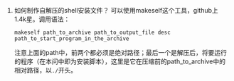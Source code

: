 1. 如何制作自解压的shell安装文件？
    可以使用makeself这个工具，github上1.4k星。调用语法：
    ```
    makeself path_to_archive path_to_output_file desc path_to_start_program_in_the_archive
    ```
    注意上面的path中，前两个都必须是绝对路径；最后一个是解压后，将要运行的程序（在本问中即为安装脚本），这里是它在压缩前的path_to_archive中的相对路径，以`./`开头。